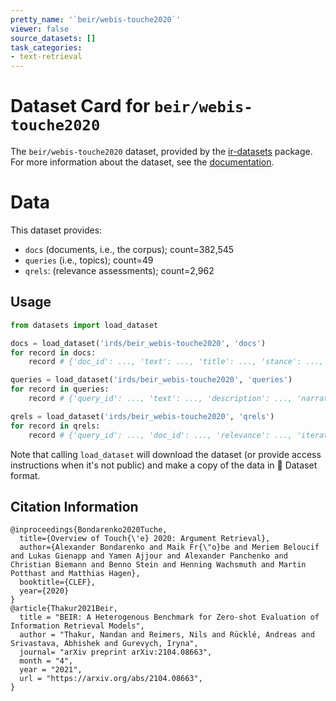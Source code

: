 ```yaml
---
pretty_name: '`beir/webis-touche2020`'
viewer: false
source_datasets: []
task_categories:
- text-retrieval
---
```


# Dataset Card for `beir/webis-touche2020`

The `beir/webis-touche2020` dataset, provided by the [ir-datasets](https://ir-datasets.com/) package.
For more information about the dataset, see the [documentation](https://ir-datasets.com/beir#beir/webis-touche2020).

# Data

This dataset provides:
 - `docs` (documents, i.e., the corpus); count=382,545
 - `queries` (i.e., topics); count=49
 - `qrels`: (relevance assessments); count=2,962


## Usage

```python
from datasets import load_dataset

docs = load_dataset('irds/beir_webis-touche2020', 'docs')
for record in docs:
    record # {'doc_id': ..., 'text': ..., 'title': ..., 'stance': ..., 'url': ...}

queries = load_dataset('irds/beir_webis-touche2020', 'queries')
for record in queries:
    record # {'query_id': ..., 'text': ..., 'description': ..., 'narrative': ...}

qrels = load_dataset('irds/beir_webis-touche2020', 'qrels')
for record in qrels:
    record # {'query_id': ..., 'doc_id': ..., 'relevance': ..., 'iteration': ...}

```

Note that calling `load_dataset` will download the dataset (or provide access instructions when it's not public) and make a copy of the
data in 🤗 Dataset format.

## Citation Information

```
@inproceedings{Bondarenko2020Tuche,
  title={Overview of Touch{\'e} 2020: Argument Retrieval},
  author={Alexander Bondarenko and Maik Fr{\"o}be and Meriem Beloucif and Lukas Gienapp and Yamen Ajjour and Alexander Panchenko and Christian Biemann and Benno Stein and Henning Wachsmuth and Martin Potthast and Matthias Hagen},
  booktitle={CLEF},
  year={2020}
}
@article{Thakur2021Beir,
  title = "BEIR: A Heterogenous Benchmark for Zero-shot Evaluation of Information Retrieval Models",
  author = "Thakur, Nandan and Reimers, Nils and Rücklé, Andreas and Srivastava, Abhishek and Gurevych, Iryna", 
  journal= "arXiv preprint arXiv:2104.08663",
  month = "4",
  year = "2021",
  url = "https://arxiv.org/abs/2104.08663",
}
```
